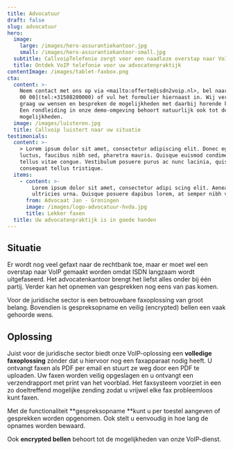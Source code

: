 ```yaml
---
title: Advocatuur
draft: false
slug: advocatuur
hero:
  image:
    large: /images/hero-assurantiekantoor.jpg
    small: /images/hero-assurantiekantoor-small.jpg
  subtitle: CallvoipTelefonie zorgt voor een naadloze overstap naar VoIP!
  title: Ontdek VoIP telefonie voor uw advocatenpraktijk
contentImage: /images/tablet-faxbox.png
cta:
  content: >-
    Neem contact met ons op via <mailto:offerte@isdn2voip.nl>, bel naar [050 820
    00 00](tel:+31508200000) of vul het formulier hiernaast in. Wij vernemen
    graag uw wensen en bespreken de mogelijkheden met daarbij horende kosten.
    Een rondleiding in onze demo-omgeving behoort natuurlijk ook tot de
    mogelijkheden.
  image: /images/luisteren.jpg
  title: Callvoip luistert naar uw situatie
testimonials:
  content: >-
    > Lorem ipsum dolor sit amet, consectetur adipiscing elit. Donec eget massa
    luctus, faucibus nibh sed, pharetra mauris. Quisque euismod condimentum
    tellus vitae congue. Vestibulum posuere purus ac nunc lacinia, quis
    consequat tellus tristique.
  items:
    - content: >-
        Lorem ipsum dolor sit amet, consectetur adipi scing elit. Aenean ut
        ultricies urna. Quisque posuere dapibus lorem, at semper nibh vel.
      from: Advocaat Jan - Groningen
      image: /images/logo-advocatuur-hvda.jpg
      title: Lekker faxen
  title: Uw advocatenpraktijk is in goede handen
---
```

## Situatie

Er wordt nog veel gefaxt naar de rechtbank toe, maar er moet wel een overstap naar VoIP gemaakt worden omdat ISDN langzaam wordt uitgefaseerd. Het advocatenkantoor brengt het liefst alles onder bij één partij. Verder kan het opnemen van gesprekken nog eens van pas komen. 

Voor de juridische sector is een betrouwbare faxoplossing van groot belang. Bovendien is gespreksopname en veilig (encrypted) bellen een vaak gehoorde wens. 

## Oplossing

Juist voor de juridische sector biedt onze VoIP-oplossing een **volledige faxoplossing** zónder dat u hiervoor nog een faxapparaat nodig heeft. U ontvangt faxen als PDF per email en stuurt ze weg door een PDF te uploaden. Uw faxen worden veilig opgeslagen en u ontvangt een verzendrapport met print van het voorblad. Het faxsysteem voorziet in een zo doeltreffend mogelijke zending zodat u vrijwel elke fax probleemloos kunt faxen. 

Met de functionaliteit **gespreksopname **kunt u per toestel aangeven of gesprekken worden opgenomen. Ook stelt u eenvoudig in hoe lang de opnames worden bewaard.

Ook **encrypted bellen** behoort tot de mogelijkheden van onze VoIP-dienst.
